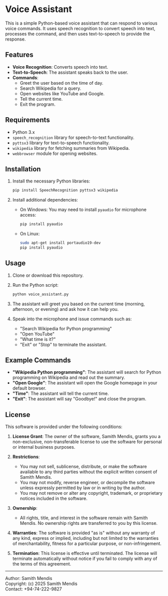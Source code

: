 
# Voice Assistant

This is a simple Python-based voice assistant that can respond to various voice commands. It uses speech recognition to convert speech into text, processes the command, and then uses text-to-speech to provide the response.

## Features

- **Voice Recognition**: Converts speech into text.
- **Text-to-Speech**: The assistant speaks back to the user.
- **Commands**:
  - Greet the user based on the time of day.
  - Search Wikipedia for a query.
  - Open websites like YouTube and Google.
  - Tell the current time.
  - Exit the program.

## Requirements

- Python 3.x
- `speech_recognition` library for speech-to-text functionality.
- `pyttsx3` library for text-to-speech functionality.
- `wikipedia` library for fetching summaries from Wikipedia.
- `webbrowser` module for opening websites.

## Installation

1. Install the necessary Python libraries:
   ```bash
   pip install SpeechRecognition pyttsx3 wikipedia
   ```

2. Install additional dependencies:
   - On Windows: You may need to install `pyaudio` for microphone access:
     ```bash
     pip install pyaudio
     ```
   - On Linux:
     ```bash
     sudo apt-get install portaudio19-dev
     pip install pyaudio
     ```

## Usage

1. Clone or download this repository.
2. Run the Python script:
   ```bash
   python voice_assistant.py
   ```

3. The assistant will greet you based on the current time (morning, afternoon, or evening) and ask how it can help you.

4. Speak into the microphone and issue commands such as:
   - "Search Wikipedia for Python programming"
   - "Open YouTube"
   - "What time is it?"
   - "Exit" or "Stop" to terminate the assistant.

## Example Commands

- **"Wikipedia Python programming"**: The assistant will search for Python programming on Wikipedia and read out the summary.
- **"Open Google"**: The assistant will open the Google homepage in your default browser.
- **"Time"**: The assistant will tell the current time.
- **"Exit"**: The assistant will say "Goodbye!" and close the program.

## License

This software is provided under the following conditions:

1. **License Grant**: The owner of the software, Samith Mendis, grants you a non-exclusive, non-transferable license to use the software for personal or internal business purposes.

2. **Restrictions**:
   - You may not sell, sublicense, distribute, or make the software available to any third parties without the explicit written consent of Samith Mendis.
   - You may not modify, reverse engineer, or decompile the software unless expressly permitted by law or in writing by the author.
   - You may not remove or alter any copyright, trademark, or proprietary notices included in the software.

3. **Ownership**:
   - All rights, title, and interest in the software remain with Samith Mendis. No ownership rights are transferred to you by this license.

4. **Warranties**: The software is provided "as is" without any warranty of any kind, express or implied, including but not limited to the warranties of merchantability, fitness for a particular purpose, or non-infringement.

5. **Termination**: This license is effective until terminated. The license will terminate automatically without notice if you fail to comply with any of the terms of this agreement.

---

Author: Samith Mendis  
Copyright: (c) 2025 Samith Mendis  
Contact: +94-74-222-9827
